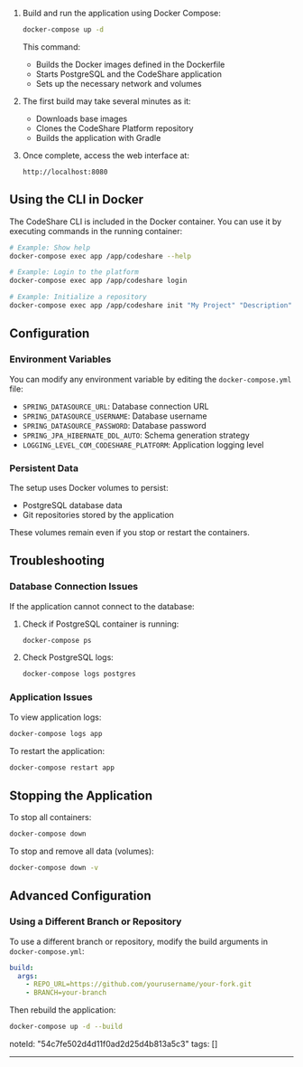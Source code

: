 1. Build and run the application using Docker Compose:
   ```bash
   docker-compose up -d
   ```
   
   This command:
   - Builds the Docker images defined in the Dockerfile
   - Starts PostgreSQL and the CodeShare application
   - Sets up the necessary network and volumes

2. The first build may take several minutes as it:
   - Downloads base images
   - Clones the CodeShare Platform repository
   - Builds the application with Gradle

3. Once complete, access the web interface at:
   ```
   http://localhost:8080
   ```

## Using the CLI in Docker

The CodeShare CLI is included in the Docker container. You can use it by executing commands in the running container:

```bash
# Example: Show help
docker-compose exec app /app/codeshare --help

# Example: Login to the platform
docker-compose exec app /app/codeshare login

# Example: Initialize a repository
docker-compose exec app /app/codeshare init "My Project" "Description"
```

## Configuration

### Environment Variables

You can modify any environment variable by editing the `docker-compose.yml` file:

- `SPRING_DATASOURCE_URL`: Database connection URL
- `SPRING_DATASOURCE_USERNAME`: Database username
- `SPRING_DATASOURCE_PASSWORD`: Database password
- `SPRING_JPA_HIBERNATE_DDL_AUTO`: Schema generation strategy
- `LOGGING_LEVEL_COM_CODESHARE_PLATFORM`: Application logging level

### Persistent Data

The setup uses Docker volumes to persist:
- PostgreSQL database data
- Git repositories stored by the application

These volumes remain even if you stop or restart the containers.

## Troubleshooting

### Database Connection Issues

If the application cannot connect to the database:

1. Check if PostgreSQL container is running:
   ```bash
   docker-compose ps
   ```

2. Check PostgreSQL logs:
   ```bash
   docker-compose logs postgres
   ```

### Application Issues

To view application logs:
```bash
docker-compose logs app
```

To restart the application:
```bash
docker-compose restart app
```

## Stopping the Application

To stop all containers:
```bash
docker-compose down
```

To stop and remove all data (volumes):
```bash
docker-compose down -v
```

## Advanced Configuration

### Using a Different Branch or Repository

To use a different branch or repository, modify the build arguments in `docker-compose.yml`:

```yaml
build:
  args:
    - REPO_URL=https://github.com/yourusername/your-fork.git
    - BRANCH=your-branch
```

Then rebuild the application:
```bash
docker-compose up -d --build
``` 
noteId: "54c7fe502d4d11f0ad2d25d4b813a5c3"
tags: []

---

 